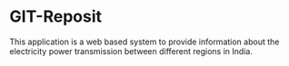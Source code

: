 GIT-Reposit
===========
This application is a web based system to provide information about the electricity power transmission between different regions in India.
